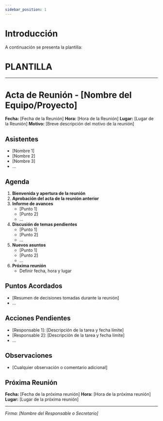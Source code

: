 ```yaml
---
sidebar_position: 1
---
```


# Introducción

A continuación se presenta la plantilla:

# PLANTILLA
---

# Acta de Reunión - [Nombre del Equipo/Proyecto]

**Fecha:** [Fecha de la Reunión]
**Hora:** [Hora de la Reunión]
**Lugar:** [Lugar de la Reunión]
**Motivo:** [Breve descripción del motivo de la reunión]

## Asistentes

- [Nombre 1]
- [Nombre 2]
- [Nombre 3]
- ...

## Agenda

1. **Bienvenida y apertura de la reunión**
2. **Aprobación del acta de la reunión anterior**
3. **Informe de avances**
   - [Punto 1]
   - [Punto 2]
   - ...
4. **Discusión de temas pendientes**
   - [Punto 1]
   - [Punto 2]
   - ...
5. **Nuevos asuntos**
   - [Punto 1]
   - [Punto 2]
   - ...
6. **Próxima reunión**
   - Definir fecha, hora y lugar

## Puntos Acordados

- [Resumen de decisiones tomadas durante la reunión]
- ...

## Acciones Pendientes

- [Responsable 1]: [Descripción de la tarea y fecha límite]
- [Responsable 2]: [Descripción de la tarea y fecha límite]
- ...

## Observaciones

- [Cualquier observación o comentario adicional]

## Próxima Reunión

**Fecha:** [Fecha de la próxima reunión]
**Hora:** [Hora de la próxima reunión]
**Lugar:** [Lugar de la próxima reunión]

---

*Firma: [Nombre del Responsable o Secretario]*